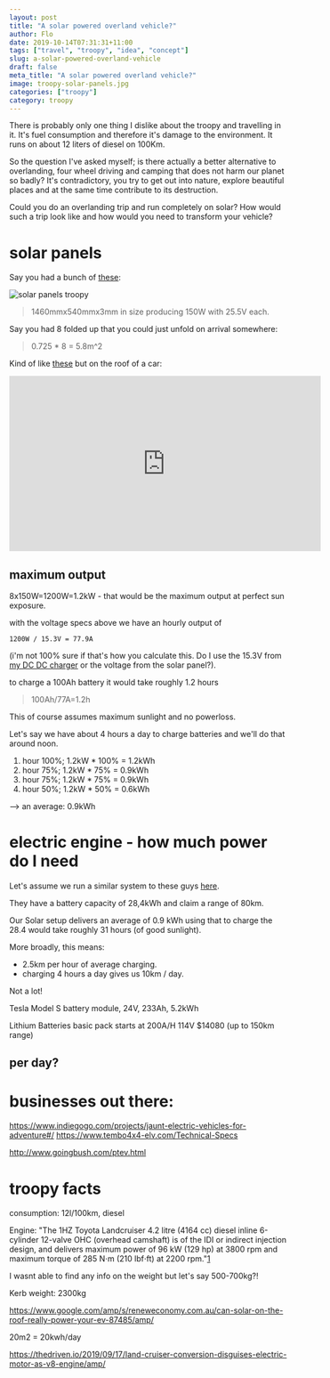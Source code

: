 ```yaml
---
layout: post
title: "A solar powered overland vehicle?"
author: Flo
date: 2019-10-14T07:31:31+11:00
tags: ["travel", "troopy", "idea", "concept"]
slug: a-solar-powered-overland-vehicle
draft: false
meta_title: "A solar powered overland vehicle?"
image: troopy-solar-panels.jpg
categories: ["troopy"]
category: troopy
---
```


There is probably only one thing I dislike about the troopy and travelling in it. It's fuel consumption and therefore it's damage to the environment. It runs on about 12 liters of diesel on 100Km.

So the question I've asked myself; is there actually a better alternative to overlanding, four wheel driving and camping that does not harm our planet so badly? It's contradictory, you try to get out into nature, explore beautiful places and at the same time contribute to its destruction.

Could you do an overlanding trip and run completely on solar? How would such a trip look like and how would you need to transform your vehicle?

# solar panels

Say you had a bunch of [these](https://offroadliving.com.au/products/150w-allspark-flexible-solar-panel):

![solar panels troopy](./troopy-solar-panels.jpg)

> 1460mmx540mmx3mm in size producing 150W with 25.5V each.

Say you had 8 folded up that you could just unfold on arrival somewhere:

> 0.725 * 8 = 5.8m^2

Kind of like [these](https://smartflower.com/) but on the roof of a car:

<iframe width="560" height="315" src="https://www.youtube.com/embed/1SqdssSINiM" frameborder="0" allow="accelerometer; autoplay; encrypted-media; gyroscope; picture-in-picture" allowfullscreen></iframe>

## maximum output
8x150W=1200W=1.2kW - that would be the maximum output at perfect sun exposure.

with the voltage specs above we have an hourly output of

```
1200W / 15.3V = 77.9A
```

(i'm not 100% sure if that's how you calculate this. Do I use the 15.3V from [my DC DC charger](https://www.redarc.com.au/battery-chargers/in-vehicle-chargers) or the voltage from the solar panel?).

to charge a 100Ah battery it would take roughly 1.2 hours

> 100Ah/77A=1.2h

This of course assumes maximum sunlight and no powerloss.

Let's say we have about 4 hours a day to charge batteries and we'll do that around noon.

1. hour 100%; 1.2kW * 100% = 1.2kWh
2. hour 75%; 1.2kW * 75% = 0.9kWh
3. hour 75%; 1.2kW * 75% = 0.9kWh
4. hour 50%; 1.2kW * 50% = 0.6kWh

--> an average: 0.9kWh

# electric engine - how much power do I need

Let's assume we run a similar system to these guys [here](https://www.tembo4x4-elv.com/Technical-Specs). 

They have a battery capacity of 28,4kWh and claim a range of 80km.

Our Solar setup delivers an average of 0.9 kWh using that to charge the 28.4 would take roughly 31 hours (of good sunlight).

More broadly, this means:

- 2.5km per hour of average charging.
- charging 4 hours a day gives us 10km / day.

Not a lot!

Tesla Model S battery module, 24V, 233Ah, 5.2kWh


Lithium Batteries basic pack starts at 200A/H 114V $14080 (up to 150km range) 

## per day?

# businesses out there:

https://www.indiegogo.com/projects/jaunt-electric-vehicles-for-adventure#/
https://www.tembo4x4-elv.com/Technical-Specs

http://www.goingbush.com/ptev.html


# troopy facts

consumption: 12l/100km, diesel

Engine: "The 1HZ Toyota Landcruiser 4.2 litre (4164 cc) diesel inline 6-cylinder 12-valve OHC (overhead camshaft) is of the IDI or indirect injection design, and delivers maximum power of 96 kW (129 hp) at 3800 rpm and maximum torque of 285 N⋅m (210 lbf⋅ft) at 2200 rpm."[1](https://en.wikipedia.org/wiki/Toyota_HZ_engine)

I wasnt able to find any info on the weight but let's say 500-700kg?!

Kerb weight: 2300kg

https://www.google.com/amp/s/reneweconomy.com.au/can-solar-on-the-roof-really-power-your-ev-87485/amp/

20m2 = 20kwh/day

https://thedriven.io/2019/09/17/land-cruiser-conversion-disguises-electric-motor-as-v8-engine/amp/

